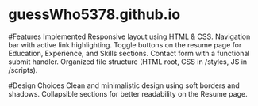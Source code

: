 # guessWho5378.github.io
#Features Implemented
  Responsive layout using HTML & CSS.
  Navigation bar with active link highlighting.
  Toggle buttons on the resume page for Education, Experience, and Skills sections.
  Contact form with a functional submit handler.
  Organized file structure (HTML root, CSS in /styles, JS in /scripts).

  
#Design Choices
  Clean and minimalistic design using soft borders and shadows.
  Collapsible sections for better readability on the Resume page.

